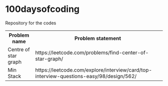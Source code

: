 # 100daysofcoding
Repository for the codes
<table>
  <tr>
    <th>Problem name</th>
    <th>Problem statement</th>
  </tr>
  <tr>
    <td>Centre of star graph</td>
    <td>https://leetcode.com/problems/find-center-of-star-graph/</td>
  </tr>
  <tr>
    <td>Min Stack</td>
    <td>https://leetcode.com/explore/interview/card/top-interview-questions-easy/98/design/562/</td>
  </tr>

